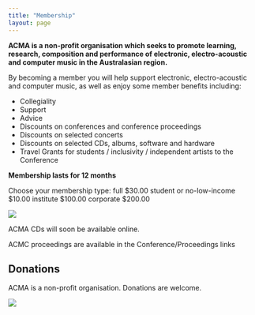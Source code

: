 ```yaml
---
title: "Membership"
layout: page
---
```


**ACMA is a non-profit organisation which seeks to promote learning, research, composition and performance of electronic, electro-acoustic and computer music in the Australasian region.**

By becoming a member you will help support electronic, electro-acoustic and computer music, as well as enjoy some member benefits including:

- Collegiality
- Support
- Advice
- Discounts on conferences and conference proceedings
- Discounts on selected concerts
- Discounts on selected CDs, albums, software and hardware
- Travel Grants for students / inclusivity / independent artists to the Conference

**Membership lasts for 12 months**

Choose your membership type: full $30.00 student or no-low-income $10.00 institute $100.00 corporate $200.00 

  ![](assets/images/pixel.gif)

ACMA CDs will soon be available online.

ACMC proceedings are available in the Conference/Proceedings links

## Donations

ACMA is a non-profit organisation. Donations are welcome.

 ![](assets/images/pixel.gif)
